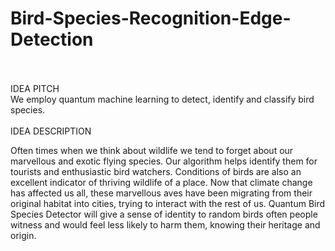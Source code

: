 # Bird-Species-Recognition-Edge-Detection

<br>
<br>
IDEA PITCH
<br>
We employ quantum machine learning to detect, identify and classify bird species.
<br>
<br>
IDEA DESCRIPTION
<br>

Often times when we think about wildlife we tend to forget about our marvellous and exotic flying species. Our algorithm helps identify them for tourists and enthusiastic bird watchers. Conditions of birds are also an excellent indicator of thriving wildlife of a place. Now that climate change has affected us all, these marvellous aves have been migrating from their original habitat into cities, trying to interact with the rest of us. Quantum Bird Species Detector will give a sense of identity to random birds often people witness and would feel less likely to harm them, knowing their heritage and origin.
